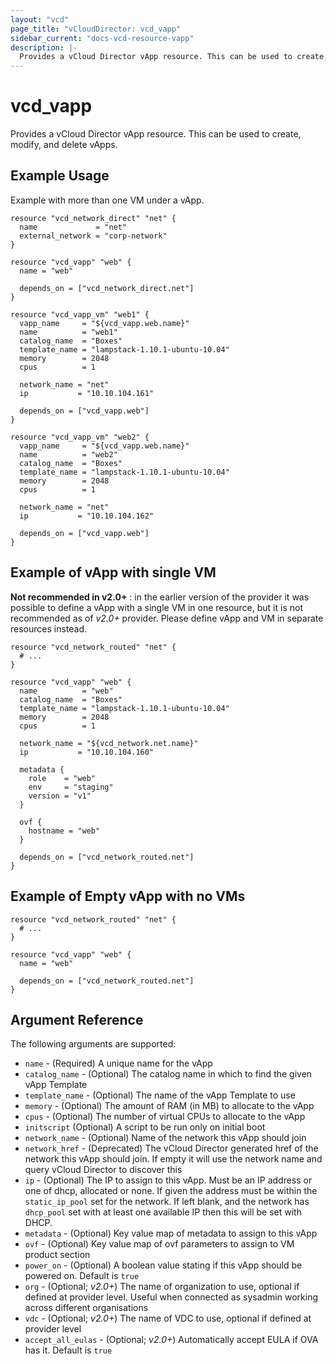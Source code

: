 ```yaml
---
layout: "vcd"
page_title: "vCloudDirector: vcd_vapp"
sidebar_current: "docs-vcd-resource-vapp"
description: |-
  Provides a vCloud Director vApp resource. This can be used to create, modify, and delete vApps.
---
```


# vcd\_vapp

Provides a vCloud Director vApp resource. This can be used to create,
modify, and delete vApps.

## Example Usage

Example with more than one VM under a vApp.

```hcl
resource "vcd_network_direct" "net" {
  name             = "net"
  external_network = "corp-network"
}

resource "vcd_vapp" "web" {
  name = "web"

  depends_on = ["vcd_network_direct.net"]
}

resource "vcd_vapp_vm" "web1" {
  vapp_name     = "${vcd_vapp.web.name}"
  name          = "web1"
  catalog_name  = "Boxes"
  template_name = "lampstack-1.10.1-ubuntu-10.04"
  memory        = 2048
  cpus          = 1

  network_name = "net"
  ip           = "10.10.104.161"

  depends_on = ["vcd_vapp.web"]
}

resource "vcd_vapp_vm" "web2" {
  vapp_name     = "${vcd_vapp.web.name}"
  name          = "web2"
  catalog_name  = "Boxes"
  template_name = "lampstack-1.10.1-ubuntu-10.04"
  memory        = 2048
  cpus          = 1

  network_name = "net"
  ip           = "10.10.104.162"

  depends_on = ["vcd_vapp.web"]
}
```

## Example of vApp with single VM

**Not recommended in v2.0+** : in the earlier version of the provider it was possible to define a vApp with a single VM in one resource, but it is not recommended as of *v2.0+* provider. Please define vApp and VM in separate resources instead. 

```hcl
resource "vcd_network_routed" "net" {
  # ...
}

resource "vcd_vapp" "web" {
  name          = "web"
  catalog_name  = "Boxes"
  template_name = "lampstack-1.10.1-ubuntu-10.04"
  memory        = 2048
  cpus          = 1

  network_name = "${vcd_network.net.name}"
  ip           = "10.10.104.160"

  metadata {
    role    = "web"
    env     = "staging"
    version = "v1"
  }

  ovf {
    hostname = "web"
  }

  depends_on = ["vcd_network_routed.net"]
}
```

## Example of Empty vApp with no VMs

```hcl
resource "vcd_network_routed" "net" {
  # ...
}

resource "vcd_vapp" "web" {
  name = "web"

  depends_on = ["vcd_network_routed.net"]
}
```

## Argument Reference

The following arguments are supported:

* `name` - (Required) A unique name for the vApp
* `catalog_name` - (Optional) The catalog name in which to find the given vApp Template
* `template_name` - (Optional) The name of the vApp Template to use
* `memory` - (Optional) The amount of RAM (in MB) to allocate to the vApp
* `cpus` - (Optional) The number of virtual CPUs to allocate to the vApp
* `initscript` (Optional) A script to be run only on initial boot
* `network_name` - (Optional) Name of the network this vApp should join
* `network_href` - (Deprecated) The vCloud Director generated href of the network this vApp
  should join. If empty it will use the network name and query vCloud Director to discover
  this
* `ip` - (Optional) The IP to assign to this vApp. Must be an IP address or
  one of dhcp, allocated or none. If given the address must be within the
  `static_ip_pool` set for the network. If left blank, and the network has
  `dhcp_pool` set with at least one available IP then this will be set with
  DHCP.
* `metadata` - (Optional) Key value map of metadata to assign to this vApp
* `ovf` - (Optional) Key value map of ovf parameters to assign to VM product section
* `power_on` - (Optional) A boolean value stating if this vApp should be powered on. Default is `true`
* `org` - (Optional; *v2.0+*) The name of organization to use, optional if defined at provider level. Useful when connected as sysadmin working across different organisations
* `vdc` - (Optional; *v2.0+*) The name of VDC to use, optional if defined at provider level
* `accept_all_eulas` - (Optional; *v2.0+*) Automatically accept EULA if OVA has it. Default is `true`
